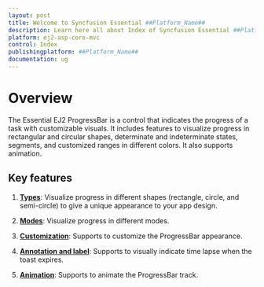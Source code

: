 ```yaml
---
layout: post
title: Welcome to Syncfusion Essential ##Platform_Name##
description: Learn here all about Index of Syncfusion Essential ##Platform_Name## widgets based on HTML5 and jQuery.
platform: ej2-asp-core-mvc
control: Index
publishingplatform: ##Platform_Name##
documentation: ug
---
```


# Overview

The Essential EJ2 ProgressBar is a control that indicates the progress of a task with customizable visuals. It includes features to visualize progress in rectangular and circular shapes, determinate and indeterminate states, segments, and customized ranges in different colors. It also supports animation.

## Key features

1. **[Types](./types/)**: Visualize progress in different shapes (rectangle, circle, and semi-circle) to give a unique appearance to your app design.

2. **[Modes](./modes/)**: Visualize progress in different modes.

3. **[Customization](./customization/)**: Supports to customize the ProgressBar appearance.

4. **[Annotation and label](./annotation/)**: Supports to visually indicate time lapse when the toast expires.

5. **[Animation](./animation/)**: Supports to animate the ProgressBar track.